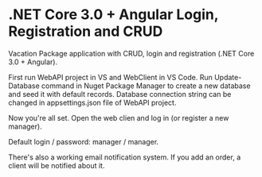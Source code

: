 # .NET Core 3.0 + Angular Login, Registration and CRUD
Vacation Package application with CRUD, login and registration (.NET Core 3.0 + Angular).

First run WebAPI project in VS and WebClient in VS Code.
Run Update-Database command in Nuget Package Manager to create a new database and seed it with default records.
Database connection string can be changed in appsettings.json file of WebAPI project.

Now you're all set. Open the web clien and log in (or register a new manager).

Default login / password: manager / manager.

There's also a working email notification system.
If you add an order, a client will be notified about it.
